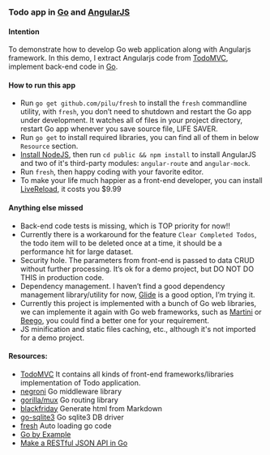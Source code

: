 ### Todo app in [Go](http://golang.org) and [AngularJS](https://angularjs.org/)

#### Intention
To demonstrate how to develop Go web application along with Angularjs framework. In this demo, I extract Angularjs code from [TodoMVC](http://todomvc.com/), implement back-end code in [Go](www.golang.org).

#### How to run this app
* Run `go get github.com/pilu/fresh` to install the `fresh` commandline utility, with `fresh`, you don’t need to shutdown and restart the Go app under development. It watches all of files in your project directory, restart Go app whenever you save source file, LIFE SAVER.
* Run `go get` to install required libraries, you can find all of them in below `Resource` section.
* [Install NodeJS](https://github.com/joyent/node/wiki/Installation), then run `cd public && npm install` to install AngularJS and two of it's third-party modules: `angular-route` and `angular-mock`.
* Run `fresh`, then happy coding with your favorite editor.
* To make your life much happier as a front-end developer, you can install [LiveReload](http://livereload.com/), it costs you $9.99

#### Anything else missed
* Back-end code tests is missing, which is TOP priority for now!!
* Currently there is a workaround for the feature `Clear Completed Todos`, the todo item will to be deleted once at a time, it should be a performance hit for large dataset.
* Security hole. The parameters from front-end is passed to data CRUD without further processing. It’s ok for a demo project, but DO NOT DO THIS in production code.
* Dependency management. I haven’t find a good dependency management library/utility for now, [Glide](https://github.com/Masterminds/glide) is a good option, I’m trying it.
* Currently this project is implemented with a bunch of Go web libraries, we can implemente it again with Go web frameworks, such as [Martini](http://martini.codegangsta.io/) or [Beego](http://beego.me/), you could find a better one for your requirement.
* JS minification and static files caching, etc., although it's not imported for a demo project.

#### Resources:
* [TodoMVC](http://todomvc.com/) It contains all kinds of front-end frameworks/libraries implementation of Todo application.
* [negroni]("github.com/codegangsta/negroni") Go middleware library
* [gorilla/mux]("github.com/gorilla/mux") Go routing library
* [blackfriday]("github.com/russross/blackfriday") Generate html from Markdown
* [go-sqlite3]("github.com/mattn/go-sqlite3") Go sqlite3 DB driver
* [fresh](https://github.com/pilu/fresh) Auto loading go code
* [Go by Example](http://gobyexample.com/)
* [Make a RESTful JSON API in Go](http://thenewstack.io/make-a-restful-json-api-go/)
